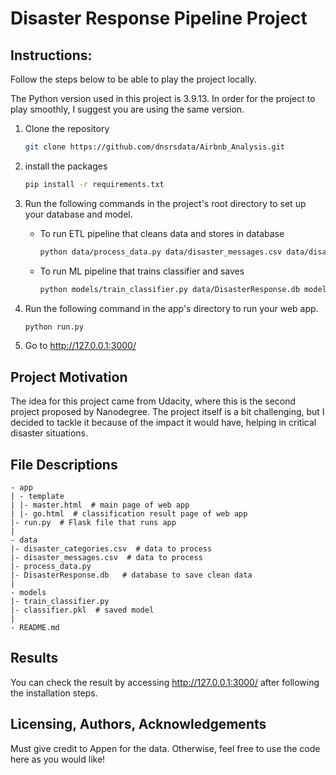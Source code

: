 # Disaster Response Pipeline Project

## Instructions:
Follow the steps below to be able to play the project locally.

The Python version used in this project is 3.9.13. In order for the project to play smoothly, I suggest you are using the same version.
1. Clone the repository
   ```sh
   git clone https://github.com/dnsrsdata/Airbnb_Analysis.git
   ```
2. install the packages
   ```sh
   pip install -r requirements.txt
   ```
3. Run the following commands in the project's root directory to set up your database and model.

    - To run ETL pipeline that cleans data and stores in database
        ```sh
        python data/process_data.py data/disaster_messages.csv data/disaster_categories.csv data/DisasterResponse.db
        ```
    - To run ML pipeline that trains classifier and saves
        ```sh
        python models/train_classifier.py data/DisasterResponse.db models/classifier.pkl
        ```

2. Run the following command in the app's directory to run your web app.
    ```sh
    python run.py
    ```

3. Go to http://127.0.0.1:3000/

## Project Motivation
The idea for this project came from Udacity, where this is the second project proposed by Nanodegree. The project itself is a bit challenging, but I decided to tackle it because of the impact it would have, helping in critical disaster situations.

## File Descriptions
    - app
    | - template
    | |- master.html  # main page of web app
    | |- go.html  # classification result page of web app
    |- run.py  # Flask file that runs app
    |
    - data
    |- disaster_categories.csv  # data to process 
    |- disaster_messages.csv  # data to process
    |- process_data.py
    |- DisasterResponse.db   # database to save clean data 
    |
    - models
    |- train_classifier.py
    |- classifier.pkl  # saved model 
    |
    - README.md

## Results
You can check the result by accessing http://127.0.0.1:3000/ after following the installation steps.

## Licensing, Authors, Acknowledgements
Must give credit to Appen for the data. Otherwise, feel free to use the code here as you would like!

